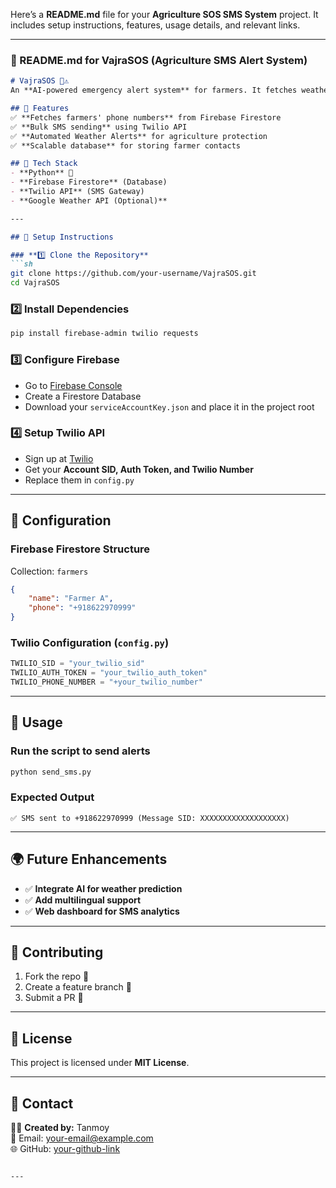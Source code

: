 Here’s a **README.md** file for your **Agriculture SOS SMS System** project. It includes setup instructions, features, usage details, and relevant links.  

---

### **🚀 README.md for VajraSOS (Agriculture SMS Alert System)**  

```md
# VajraSOS 🌾⚠️  
An **AI-powered emergency alert system** for farmers. It fetches weather alerts and sends **bulk SMS notifications** to farmers using **Firebase Firestore** and **Twilio API**.  

## 🌟 Features  
✅ **Fetches farmers' phone numbers** from Firebase Firestore  
✅ **Bulk SMS sending** using Twilio API  
✅ **Automated Weather Alerts** for agriculture protection  
✅ **Scalable database** for storing farmer contacts  

## 📌 Tech Stack  
- **Python** 🐍  
- **Firebase Firestore** (Database)  
- **Twilio API** (SMS Gateway)  
- **Google Weather API (Optional)**  

---

## 🚀 Setup Instructions  

### **1️⃣ Clone the Repository**  
```sh
git clone https://github.com/your-username/VajraSOS.git  
cd VajraSOS  
```

### **2️⃣ Install Dependencies**  
```sh
pip install firebase-admin twilio requests  
```

### **3️⃣ Configure Firebase**  
- Go to [Firebase Console](https://console.firebase.google.com/)  
- Create a Firestore Database  
- Download your `serviceAccountKey.json` and place it in the project root  

### **4️⃣ Setup Twilio API**  
- Sign up at [Twilio](https://www.twilio.com/)  
- Get your **Account SID, Auth Token, and Twilio Number**  
- Replace them in `config.py`  

---

## 🔧 **Configuration**  

### **Firebase Firestore Structure**  
Collection: `farmers`  
```json
{
    "name": "Farmer A",
    "phone": "+918622970999"
}
```

### **Twilio Configuration (`config.py`)**  
```python
TWILIO_SID = "your_twilio_sid"
TWILIO_AUTH_TOKEN = "your_twilio_auth_token"
TWILIO_PHONE_NUMBER = "+your_twilio_number"
```

---

## 📜 **Usage**  

### **Run the script to send alerts**  
```sh
python send_sms.py
```

### **Expected Output**  
```
✅ SMS sent to +918622970999 (Message SID: XXXXXXXXXXXXXXXXXXX)
```

---

## 🌍 **Future Enhancements**  
- ✅ **Integrate AI for weather prediction**  
- ✅ **Add multilingual support**  
- ✅ **Web dashboard for SMS analytics**  

---

## 🤝 **Contributing**  
1. Fork the repo 🍴  
2. Create a feature branch 🌿  
3. Submit a PR 🚀  

---

## 📄 License  
This project is licensed under **MIT License**.  

---

## 📧 Contact  
👨‍💻 **Created by:** Tanmoy  
📩 Email: your-email@example.com  
🌐 GitHub: [your-github-link](https://github.com/your-username)  
```

---
